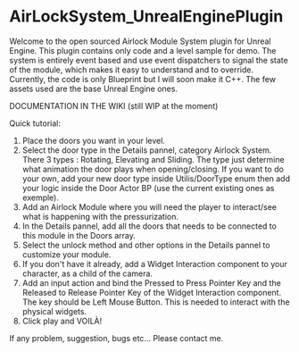 # AirLockSystem_UnrealEnginePlugin
Welcome to the open sourced Airlock Module System plugin for Unreal Engine. This plugin contains only code and a level sample for demo.
The system is entirely event based and use event dispatchers to signal the state of the module, which makes it easy to understand and to override.
Currently, the code is only Blueprint but I will soon make it C++. The few assets used are the base Unreal Engine ones.

DOCUMENTATION IN THE WIKI (still WIP at the moment)  
  
Quick tutorial:
1. Place the doors you want in your level.
2. Select the door type in the Details pannel, category Airlock System. There 3 types : Rotating, Elevating and Sliding. The type just determine what animation the door plays when opening/closing. If you want to do your own, add your new door type inside Utilis/DoorType enum then add your logic inside the Door Actor BP (use the current existing ones as exemple).
3. Add an Airlock Module where you will need the player to interact/see what is happening with the pressurization.
4. In the Details pannel, add all the doors that needs to be connected to this module in the Doors array.
5. Select the unlock method and other options in the Details pannel to customize your module.
6. If you don't have it already, add a Widget Interaction component to your character, as a child of the camera. 
7. Add an input action and bind the Pressed to Press Pointer Key and the Released to Release Pointer Key of the Widget Interaction component. The key should be Left Mouse Button. This is needed to interact with the physical widgets.
8. Click play and VOILÀ!

If any problem, suggestion, bugs etc... Please contact me.
